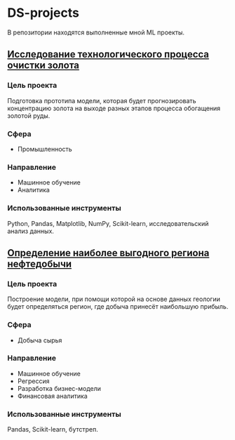 
# DS-projects
В репозитории находятся выполненные мной ML проекты.

## [Исследование технологического процесса очистки золота](Gold_recovery/Gold_recovery.ipynb)

### Цель проекта
Подготовка прототипа модели, которая будет прогнозировать концентрацию золота на выходе разных этапов процесса обогащения золотой руды.
### Сфера
- Промышленность
### Направление
- Машинное обучение
- Аналитика
### Использованные инструменты
Python, Pandas, Matplotlib, NumPy, Scikit-learn, исследовательский анализ данных.

## [Определение наиболее выгодного региона нефтедобычи](Well_location/Well_location.ipynb)

### Цель проекта
Построение модели, при помощи которой на основе данных геологии будет определяться регион, где добыча принесёт наибольшую прибыль.
### Сфера
- Добыча сырья
### Направление
- Машинное обучение
- Регрессия
- Разработка бизнес-модели
- Финансовая аналитика
### Использованные инструменты
Pandas, Scikit-learn, бутстреп.